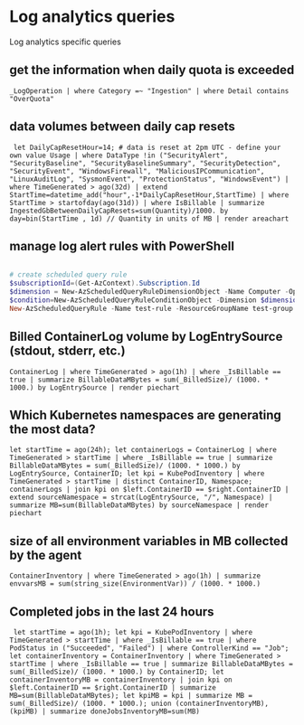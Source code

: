 # Log analytics queries

Log analytics specific queries

## get the information when daily quota is exceeded
    
`_LogOperation | where Category =~ "Ingestion" | where Detail contains "OverQuota"`

## data volumes between daily cap resets

`
let DailyCapResetHour=14; # data is reset at 2pm UTC - define your own value
Usage
| where DataType !in ("SecurityAlert", "SecurityBaseline", "SecurityBaselineSummary", "SecurityDetection", "SecurityEvent", "WindowsFirewall", "MaliciousIPCommunication", "LinuxAuditLog", "SysmonEvent", "ProtectionStatus", "WindowsEvent")
| where TimeGenerated > ago(32d)
| extend StartTime=datetime_add("hour",-1*DailyCapResetHour,StartTime)
| where StartTime > startofday(ago(31d))
| where IsBillable
| summarize IngestedGbBetweenDailyCapResets=sum(Quantity)/1000. by day=bin(StartTime , 1d) // Quantity in units of MB
| render areachart`

## manage log alert rules with PowerShell

``` Powershell

# create scheduled query rule
$subscriptionId=(Get-AzContext).Subscription.Id
$dimension = New-AzScheduledQueryRuleDimensionObject -Name Computer -Operator Include -Value *
$condition=New-AzScheduledQueryRuleConditionObject -Dimension $dimension -Query "Perf | where ObjectName == `"Processor`" and CounterName == `"% Processor Time`" | summarize AggregatedValue = avg(CounterValue) by bin(TimeGenerated, 5m), Computer" -TimeAggregation "Average" -MetricMeasureColumn "AggregatedValue" -Operator "GreaterThan" -Threshold "70" -FailingPeriodNumberOfEvaluationPeriod 1 -FailingPeriodMinFailingPeriodsToAlert 1
New-AzScheduledQueryRule -Name test-rule -ResourceGroupName test-group -Location eastus -DisplayName test-rule -Scope "/subscriptions/$subscriptionId/resourceGroups/test-group/providers/Microsoft.Compute/virtualMachines/test-vm" -Severity 4 -WindowSize ([System.TimeSpan]::New(0,10,0)) -EvaluationFrequency ([System.TimeSpan]::New(0,5,0)) -CriterionAllOf $condition
```

## Billed ContainerLog volume by LogEntrySource (stdout, stderr, etc.)

`ContainerLog
| where TimeGenerated > ago(1h)
| where _IsBillable == true
| summarize BillableDataMBytes = sum(_BilledSize)/ (1000. * 1000.) by LogEntrySource
| render piechart`

## Which Kubernetes namespaces are generating the most data?

`let startTime = ago(24h);
let containerLogs = ContainerLog
| where TimeGenerated > startTime
| where _IsBillable == true
| summarize BillableDataMBytes = sum(_BilledSize)/ (1000. * 1000.) by LogEntrySource, ContainerID;
let kpi = KubePodInventory
| where TimeGenerated > startTime
| distinct ContainerID, Namespace;
containerLogs
| join kpi on $left.ContainerID == $right.ContainerID
| extend sourceNamespace = strcat(LogEntrySource, "/", Namespace)
| summarize MB=sum(BillableDataMBytes) by sourceNamespace
| render piechart`

## size of all environment variables in MB collected by the agent

`ContainerInventory
| where TimeGenerated > ago(1h)
| summarize envvarsMB = sum(string_size(EnvironmentVar)) / (1000. * 1000.)`

## Completed jobs in the last 24 hours

`
let startTime = ago(1h);
let kpi = KubePodInventory
| where TimeGenerated > startTime
| where _IsBillable == true
| where PodStatus in ("Succeeded", "Failed")
| where ControllerKind == "Job";
let containerInventory = ContainerInventory
| where TimeGenerated > startTime
| where _IsBillable == true
| summarize BillableDataMBytes = sum(_BilledSize)/ (1000. * 1000.) by ContainerID;
let containerInventoryMB = containerInventory
| join kpi on $left.ContainerID == $right.ContainerID
| summarize MB=sum(BillableDataMBytes);
let kpiMB = kpi
| summarize MB = sum(_BilledSize)/ (1000. * 1000.);
union
(containerInventoryMB),(kpiMB)
| summarize doneJobsInventoryMB=sum(MB)`

